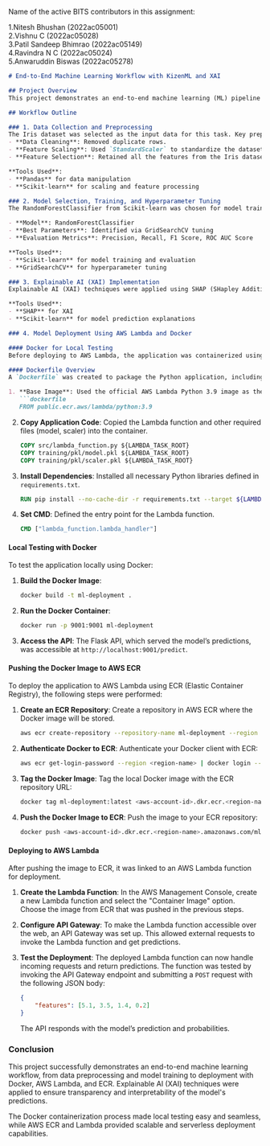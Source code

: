 Name of the active BITS contributors in this assignment:

1.Nitesh Bhushan (2022ac05001)  
2.Vishnu C (2022ac05028)  
3.Patil Sandeep Bhimrao (2022ac05149)  
4.Ravindra N C (2022ac05024)  
5.Anwaruddin Biswas (2022ac05278)



```markdown
# End-to-End Machine Learning Workflow with KizenML and XAI

## Project Overview
This project demonstrates an end-to-end machine learning (ML) pipeline that utilizes KizenML for exploratory data analysis (EDA), Scikit-learn for model training and evaluation, SHAP for Explainable AI (XAI), and AWS Lambda for model deployment. The model is trained on the Iris dataset, and the complete pipeline is deployed as a scalable and interpretable ML service using Docker and AWS Elastic Container Registry (ECR).

## Workflow Outline

### 1. Data Collection and Preprocessing
The Iris dataset was selected as the input data for this task. Key preprocessing steps included:
- **Data Cleaning**: Removed duplicate rows.
- **Feature Scaling**: Used `StandardScaler` to standardize the dataset’s features.
- **Feature Selection**: Retained all the features from the Iris dataset.

**Tools Used**:
- **Pandas** for data manipulation
- **Scikit-learn** for scaling and feature processing

### 2. Model Selection, Training, and Hyperparameter Tuning
The RandomForestClassifier from Scikit-learn was chosen for model training, and hyperparameters were optimized using GridSearchCV to ensure the model’s best performance.

- **Model**: RandomForestClassifier
- **Best Parameters**: Identified via GridSearchCV tuning
- **Evaluation Metrics**: Precision, Recall, F1 Score, ROC AUC Score

**Tools Used**:
- **Scikit-learn** for model training and evaluation
- **GridSearchCV** for hyperparameter tuning

### 3. Explainable AI (XAI) Implementation
Explainable AI (XAI) techniques were applied using SHAP (SHapley Additive exPlanations) to provide insights into the decision-making process of the RandomForest model. The SHAP values highlight the importance of each feature in contributing to the model’s predictions.

**Tools Used**:
- **SHAP** for XAI
- **Scikit-learn** for model prediction explanations

### 4. Model Deployment Using AWS Lambda and Docker

#### Docker for Local Testing
Before deploying to AWS Lambda, the application was containerized using Docker. This allowed for easy testing of the Flask API locally and ensured that the dependencies and environment remained consistent across different platforms.

#### Dockerfile Overview
A `Dockerfile` was created to package the Python application, including the trained model and scaler, along with the necessary libraries. The following steps outline the key parts of the Docker process:

1. **Base Image**: Used the official AWS Lambda Python 3.9 image as the base.
   ```dockerfile
   FROM public.ecr.aws/lambda/python:3.9
   ```

2. **Copy Application Code**: Copied the Lambda function and other required files (model, scaler) into the container.
   ```dockerfile
   COPY src/lambda_function.py ${LAMBDA_TASK_ROOT}
   COPY training/pkl/model.pkl ${LAMBDA_TASK_ROOT}
   COPY training/pkl/scaler.pkl ${LAMBDA_TASK_ROOT}
   ```

3. **Install Dependencies**: Installed all necessary Python libraries defined in `requirements.txt`.
   ```dockerfile
   RUN pip install --no-cache-dir -r requirements.txt --target ${LAMBDA_TASK_ROOT}
   ```

4. **Set CMD**: Defined the entry point for the Lambda function.
   ```dockerfile
   CMD ["lambda_function.lambda_handler"]
   ```

#### Local Testing with Docker
To test the application locally using Docker:

1. **Build the Docker Image**:
   ```bash
   docker build -t ml-deployment .
   ```

2. **Run the Docker Container**:
   ```bash
   docker run -p 9001:9001 ml-deployment
   ```

3. **Access the API**:
   The Flask API, which served the model’s predictions, was accessible at `http://localhost:9001/predict`.

#### Pushing the Docker Image to AWS ECR

To deploy the application to AWS Lambda using ECR (Elastic Container Registry), the following steps were performed:

1. **Create an ECR Repository**:
   Create a repository in AWS ECR where the Docker image will be stored.

   ```bash
   aws ecr create-repository --repository-name ml-deployment --region <region-name>
   ```

2. **Authenticate Docker to ECR**:
   Authenticate your Docker client with ECR:
   ```bash
   aws ecr get-login-password --region <region-name> | docker login --username AWS --password-stdin <aws-account-id>.dkr.ecr.<region-name>.amazonaws.com
   ```

3. **Tag the Docker Image**:
   Tag the local Docker image with the ECR repository URL:
   ```bash
   docker tag ml-deployment:latest <aws-account-id>.dkr.ecr.<region-name>.amazonaws.com/ml-deployment:latest
   ```

4. **Push the Docker Image to ECR**:
   Push the image to your ECR repository:
   ```bash
   docker push <aws-account-id>.dkr.ecr.<region-name>.amazonaws.com/ml-deployment:latest
   ```

#### Deploying to AWS Lambda
After pushing the image to ECR, it was linked to an AWS Lambda function for deployment.

1. **Create the Lambda Function**:
   In the AWS Management Console, create a new Lambda function and select the "Container Image" option. Choose the image from ECR that was pushed in the previous steps.

2. **Configure API Gateway**:
   To make the Lambda function accessible over the web, an API Gateway was set up. This allowed external requests to invoke the Lambda function and get predictions.

3. **Test the Deployment**:
   The deployed Lambda function can now handle incoming requests and return predictions. The function was tested by invoking the API Gateway endpoint and submitting a `POST` request with the following JSON body:

   ```json
   {
       "features": [5.1, 3.5, 1.4, 0.2]
   }
   ```

   The API responds with the model’s prediction and probabilities.

### Conclusion
This project successfully demonstrates an end-to-end machine learning workflow, from data preprocessing and model training to deployment with Docker, AWS Lambda, and ECR. Explainable AI (XAI) techniques were applied to ensure transparency and interpretability of the model's predictions.

The Docker containerization process made local testing easy and seamless, while AWS ECR and Lambda provided scalable and serverless deployment capabilities.
